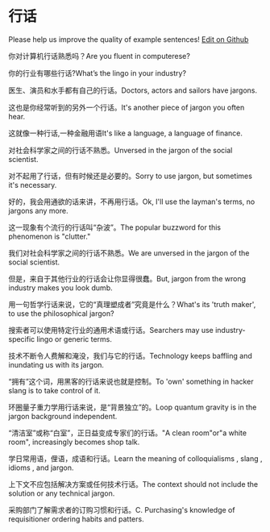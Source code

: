 # 行话

Please help us improve the quality of example sentences! [Edit on Github](https://github.com/jiyushe/jiyu-example-sentence-source/blob/main/chinese/hanghua.md)

<p><span class="chinese">你对计算机行话熟悉吗？</span><span class="english">Are you fluent in computerese?</span></p>

<p><span class="chinese">你的行业有哪些行话?</span><span class="english">What’s the lingo in your industry?</span></p>

<p><span class="chinese">医生、演员和水手都有自己的行话。</span><span class="english">Doctors, actors and sailors have jargons.</span></p>

<p><span class="chinese">这也是你经常听到的另外一个行话。</span><span class="english">It's another piece of jargon you often hear.</span></p>

<p><span class="chinese">这就像一种行话,一种金融用语</span><span class="english">It's like a language, a language of finance.</span></p>

<p><span class="chinese">对社会科学家之间的行话不熟悉。</span><span class="english">Unversed in the jargon of the social scientist.</span></p>

<p><span class="chinese">对不起用了行话，但有时候还是必要的。</span><span class="english">Sorry to use jargon, but sometimes it's necessary.</span></p>

<p><span class="chinese">好的，我会用通欲的话来讲，不再用行话。</span><span class="english">Ok, I'll use the layman's terms, no jargons any more.</span></p>

<p><span class="chinese">这一现象有个流行的行话叫“杂波”。</span><span class="english">The popular buzzword for this phenomenon is "clutter."</span></p>

<p><span class="chinese">我们对社会科学家之间的行话不熟悉。</span><span class="english">We are unversed in the jargon of the social scientist.</span></p>

<p><span class="chinese">但是，来自于其他行业的行话会让你显得很蠢。</span><span class="english">But, jargon from the wrong industry makes you look dumb.</span></p>

<p><span class="chinese">用一句哲学行话来说，它的“真理塑成者”究竟是什么？</span><span class="english">What's its 'truth maker', to use the philosophical jargon?</span></p>

<p><span class="chinese">搜索者可以使用特定行业的通用术语或行话。</span><span class="english">Searchers may use industry-specific lingo or generic terms.</span></p>

<p><span class="chinese">技术不断令人费解和淹没，我们与它的行话。</span><span class="english">Technology keeps baffling and inundating us with its jargon.</span></p>

<p><span class="chinese">“拥有”这个词，用黑客的行话来说也就是控制。</span><span class="english">To 'own' something in hacker slang is to take control of it.</span></p>

<p><span class="chinese">环圈量子重力学用行话来说，是“背景独立”的。</span><span class="english">Loop quantum gravity is in the jargon background independent.</span></p>

<p><span class="chinese">“清洁室”或称“白室”，正日益变成专家们的行话。</span><span class="english">"A clean room"or"a white room", increasingly becomes shop talk.</span></p>

<p><span class="chinese">学日常用语，俚语，成语和行话。</span><span class="english">Learn the meaning of colloquialisms , slang , idioms , and jargon.</span></p>

<p><span class="chinese">上下文不应包括解决方案或任何技术行话。</span><span class="english">The context should not include the solution or any technical jargon.</span></p>

<p><span class="chinese">采购部门了解需求者的订购习惯和行话。</span><span class="english">C. Purchasing's knowledge of requisitioner ordering habits and patters.</span></p>


